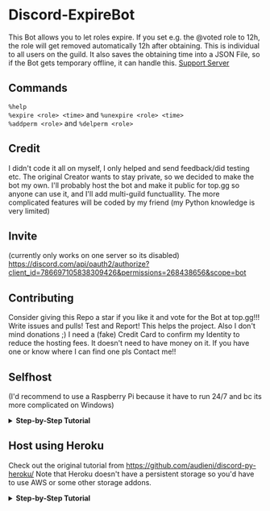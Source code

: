 # Discord-ExpireBot

This Bot allows you to let roles expire. If you set e.g. the @voted role to 12h, the role will get removed automatically 12h after obtaining. This is individual to all users on the guild. It also saves the obtaining time into a JSON File, so if the Bot gets temporary offline, it can handle this.
[Support Server](https://discord.com/invite/ptpyaEPapy)

## Commands
`%help`<br>
`%expire <role> <time>` and `%unexpire <role> <time>`<br>
`%addperm <role>` and `%delperm <role>`<br>

## Credit
I didn't code it all on myself, I only helped and send feedback/did testing etc. The original Creator wants to stay private, so we decided to make the bot my own.
I'll probably host the bot and make it public for top.gg so anyone can use it, and I'll add multi-guild functuallity. The more complicated features will be coded by my friend (my Python knowledge is very limited)

## Invite
(currently only works on one server so its disabled)
https://discord.com/api/oauth2/authorize?client_id=786697105838309426&permissions=268438656&scope=bot

## Contributing
Consider giving this Repo a star if you like it and vote for the Bot at top.gg!!!
Write issues and pulls! Test and Report! This helps the project.
Also I don't mind donations ;)
I need a (fake) Credit Card to confirm my Identity to reduce the hosting fees. It doesn't need to have money on it. If you have one or know where I can find one pls Contact me!!

## Selfhost
(I'd recommend to use a Raspberry Pi because it have to run 24/7 and bc its more complicated on Windows)
<details>
 <summary><b>Step-by-Step Tutorial</b></summary>
 
 ### Prerequisites
 You must have an account for Discord [[Link](https://discordapp.com/developers/applications/)]
  
 ### Creating a bot to get a bot token
 * Create an application in the developer portal by clicking [here](https://discordapp.com/developers/applications/)
 * Open up your new application and click 'Add Bot' under the Bot settings to create your bot.
 * After creating the bot, click the 'Copy' button under the title Token. Take note of your token as you will need it later. Keep the token secret!!!!

 ### Downloading Repo and installing dependencies
 * Download the Repo as zip file and unpack it
 * Install Python if you don't have it (preinstalled on raspi)
 * Run `python3 -m pip install discord.py` and `python3 -m pip install durations` in a Terminal to install dependencies
 
 ### Runnung the bot
 * Change the values in start.sh
  * discord_token=`(Enter the bot token that you copied from the developer portal)`
  * guild_id=`(Enter the ID of your Server. Rightclick on your Server on Discord and then click on 'Copy ID')`
 * Then doubleclick start.sh and click on "Open in Terminal" or run ./start.sh in a Terminal
 
</details>

## Host using Heroku
Check out the original tutorial from https://github.com/audieni/discord-py-heroku/
Note that Heroku doesn't have a persistent storage so you'd have to use AWS or some other storage addons.
<details>
  <summary><b>Step-by-Step Tutorial</b></summary>
  
 ### Prerequisites
 You must have an account for Discord [[Link](https://discordapp.com/developers/applications/)], GitHub [[Link](https://github.com/join)] , and Heroku [[Link (https://signup.heroku.com/)].

 ### Creating a bot to get a bot token
 * Create an application in the developer portal by clicking [here](https://discordapp.com/developers/applications/)
 * Open up your new application and click 'Add Bot' under the Bot settings to create your bot.
 * After creating the bot, click the 'Copy' button under the title Token. Take note of your token as you will need it later. Keep the token secret!!!!

 ### How to fork the repository and set it up to work with Heroku?
 * Fork a copy of this repository by clicking the 'Fork' on the upper right-hand.
 * Create an application for Heroku by clicking [here](https://dashboard.heroku.com/new-app).
 * Under 'Settings', click on 'Reveal Config Vars' and enter the following:
   * KEY => discord_token
   * VALUE => (Enter the bot token that you copied from the developer portal)
   * Click the 'Add' button after entering all of this information.
 same for the GuildID:
   * KEY => guild_id
   * VALUE => (Enter the ID of your Server. Rightclick on your Server on Discord and then click on `Copy ID`)
   * Again, click the 'Add' button after entering all of this information.
 ![config vars](https://user-images.githubusercontent.com/55095883/103836278-e99bac80-5088-11eb-8283-b3744b3f587d.png)
 * Under 'Deploy', do the following:
   * Deployment Method => Connect your GitHub
   * App connected to GitHub => Search for the forked repository
   * Automatic Deploy => Enable Automatic Deploy (to redeploy after every commit)
   * It should look like something like this:
    ![deploy](https://user-images.githubusercontent.com/55095883/104065542-35bd2d00-5200-11eb-98e3-978ceb2af120.png)
 * Under 'Resources', do the following:
 ![worker](https://user-images.githubusercontent.com/13210233/103232638-fb52b680-4908-11eb-861d-767e59522b93.png)
   * Click on the 'Pencil' icon.
   * Switch the worker from off to on.
   * Click 'Confirm' to finalize the decision.
   * NOTE: You are allocated 550 free Dyno hours, which will not last the entire month. However, if you provide a credit card to verify your identity, you are given an additional 450 hours, which will allow your bot to run indefinitely.
  </details>
